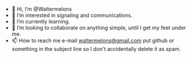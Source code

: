 - 👋 Hi, I’m @Waltermelons
- 👀 I’m interested in signaling and communications.
- 🌱 I’m currently learning.
- 💞️ I’m looking to collaborate on anything simple, until I get my feet under me.
- 📫 How to reach me e-mail waltermelons@gmail.com put github or something in the subject line so I don't accidentally delete it as spam.

<!---
Waltermelons/Waltermelons is a ✨ special ✨ repository because its `README.md` (this file) appears on your GitHub profile.
You can click the Preview link to take a look at your changes.
--->
